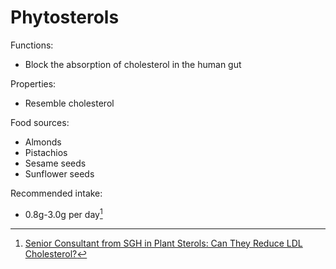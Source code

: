 # Phytosterols

Functions:
* Block the absorption of cholesterol in the human gut

Properties:
* Resemble cholesterol

Food sources:
* Almonds
* Pistachios
* Sesame seeds
* Sunflower seeds

Recommended intake:
* 0.8g-3.0g per day[^1]

[^1]: [Senior Consultant from SGH in Plant Sterols: Can They Reduce LDL Cholesterol?](https://www.healthxchange.sg/high-cholesterol/essential-guide-high-cholesterol/plant-sterols-reduce-ldl-cholesterol)
